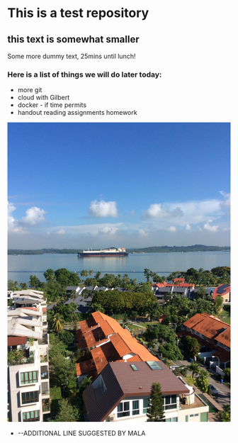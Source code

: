 # This is a test repository

## this text is somewhat smaller

Some more dummy text, 25mins until lunch!

### Here is a list of things we will do later today:
* more git
* cloud with Gilbert
* docker - if time permits
* handout reading assignments homework

![](IMG_0069.JPG)

* --ADDITIONAL LINE SUGGESTED BY MALA
